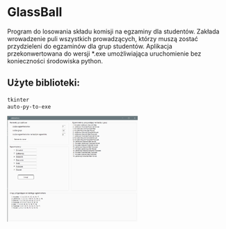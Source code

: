 # GlassBall

Program do losowania składu komisji na egzaminy dla studentów. Zakłada wrowadzenie puli wszystkich prowadzących, którzy muszą zostać przydzieleni do egzaminów dla grup studentów.
Aplikacja przekonwertowana do wersji *.exe umożliwiająca uruchomienie bez konieczności środowiska python.

## Użyte biblioteki:
```
tkinter
auto-py-to-exe
```

<img
  src="/doc/ScreenWindowApp.jpg"
  alt="pic1"
  title="Dzialajaca aplikacja"
  style="display: inline-block; margin: 0 auto; max-width: 300px">
